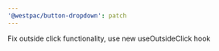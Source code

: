 ```yaml
---
'@westpac/button-dropdown': patch
---
```


Fix outside click functionality, use new useOutsideClick hook
